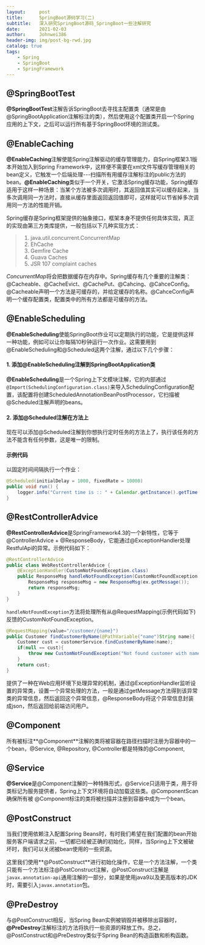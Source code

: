 ```yaml
---
layout:     post
title:      SpringBoot源码学习(二)
subtitle:   深入研究SpringBoot源码_SpringBoot一些注解研究
date:       2021-02-03
author:     Johnwei386
header-img: img/post-bg-rwd.jpg
catalog: true
tags:
    - Spring
    - SpringBoot
    - SpringFramework
---
```


## @SpringBootTest
**@SpringBootTest**注解告诉SpringBoot去寻找主配置类（通常是由@SpringBootApplication注解标注的类），然后使用这个配置类开启一个Spring应用的上下文，之后可以运行所有基于SpringBoot环境的测试类。

## @EnableCaching
**@EnableCaching**注解使能Spring注解驱动的缓存管理能力，自Spring框架3.1版本开始加入到Spring Framework中，这样便不需要在xml文件写缓存管理相关的bean定义，它触发一个后端处理---扫描所有用缓存注解标注的public方法的bean。**@EnableCaching**类似于一个开关，它激活Spring缓存功能，Spring缓存适用于这样一种场景：当某个方法被多次调用时，其返回值其实可以缓存起来，当多次调用同一方法时，直接从缓存里面返回返回值即可，这样就可以节省掉多次调用同一方法的性能开销。

Spring缓存是Spring框架提供的抽象接口，框架本身不提供任何具体实现，真正的实现由第三方类库提供，一般包括以下几种实现方式：
> 1. java.util.concurrent.ConcurrentMap
> 2. EhCache
> 3. Gemfire Cache
> 4. Guava Caches
> 5. JSR 107 complaint caches

*ConcurrentMap*将会把数据缓存在内存中。Spring缓存有几个重要的注解类：@Cacheable、@CacheEvict、@CachePut、@Cahcing、@CahceConfig。@Cacheable声明一个方法是可缓存的，并给定缓存的名称。@CahceConfig声明一个缓存配置类，配置类中的所有方法都是可缓存的方法。

## @EnableScheduling
**@EnableScheduling**使能SpringBoot作业可以定期执行的功能，它是提供这样一种功能，例如可以让你每隔10秒钟运行一次作业。这需要用到@EnableScheduling和@Scheduled这两个注解，通过以下几个步骤：
#### 1. 添加@EnableScheduling注解到SpringBootApplication类
**@EnableScheduling**是一个Spring上下文模块注解，它的内部通过`@Import(SchedulingConfiguration.class)`来导入SchedulingConfiguration配置，该配置将创建ScheduledAnnotationBeanPostProcessor，它扫描被@Scheduled注解声明的beans。
#### 2. 添加@Scheduled注解在方法上
现在可以添加@Scheduled注解到你想执行定时任务的方法上了，执行该任务的方法不能含有任何参数，这是唯一的限制。

#### 示例代码
以固定时间间隔执行一个作业：
```java
@Scheduled(initialDelay = 1000, fixedRate = 10000)
public void run() {
    logger.info("Current time is :: " + Calendar.getInstance().getTime());
}
```

## @RestControllerAdvice
**@RestControllerAdvice**是SpringFramework4.3的一个新特性，它等于@ControllerAdvice + @ResponseBody，它能通过@ExceptionHandler处理RestfulApi的异常。示例代码如下：
```java
@RestControllerAdvice
public class WebRestControllerAdvice {
    @ExceptionHandler(CustomNotFoundException.class)
    public ResponseMsg handleNotFoundException(CustomNotFoundException ex) {
        ResponseMsg responseMsg = new ResponseMsg(ex.getMessage());
        return responseMsg; 
    }
}
```
`handleNotFoundException`方法将处理所有从@RequestMapping(示例代码如下)反馈的CustomNotFoundException。
```java
@RequestMapping(value="/customer/{name}")
public Customer findCustomerByName(@PathVariable("name")String name){
    Customer cust = customerService.findCustomerByName(name);
    if(null == cust){
        throw new CustomNotFoundException("Not found customer with name is " + name);
    }
    return cust;
}
```
提供了一种在Web应用环境下处理异常的机制，通过@ExceptionHandler监听设置的异常类，设置一个异常处理的方法，一般是通过getMessage方法得到该异常类的异常信息，然后返回这个异常信息，@ResponseBody将这个异常信息封装成json，然后返回给前端访问用户。

## @Component
所有被标注**@Component**注解的类将被容器在路径扫描时注册为容器中的一个bean，@Service,  @Repository,  @Controller都是特殊的@Component,

## @Service
**@Service**是@Component注解的一种特殊形式，@Service只适用于类，用于将类标记为服务提供者，Spring上下文环境将自动加载这些类。@ComponentScan确保所有被 @Component标注的类将被扫描并注册到容器中成为一个bean。

## @PostConstruct
当我们使用依赖注入配置Spring Beans时，有时我们希望在我们配置的bean开始服务客户端请求之前，一切都已经被正确的初始化，同样，当Spring上下文被破坏时，我们可以关闭被bean使用的一些资源。

这里我们使用**@PostConstruct**进行初始化操作，它是一个方法注解，一个类只能有一个方法标注@PostConstruct注解，@PostConstruct注解是`javax.annotation-api`通用注解的一部分，如果是使用java9以及更高版本的JDK时，需要引入`javax.annotation`包。

## @PreDestroy
与@PostConstruct相反，当Spring Bean实例被销毁并被移除出容器时，**@PreDestroy**注解标注的方法将执行一些资源的释放工作。总之，@PostConstruct和@PreDestroy类似于Spring Bean的构造函数和析构函数。

